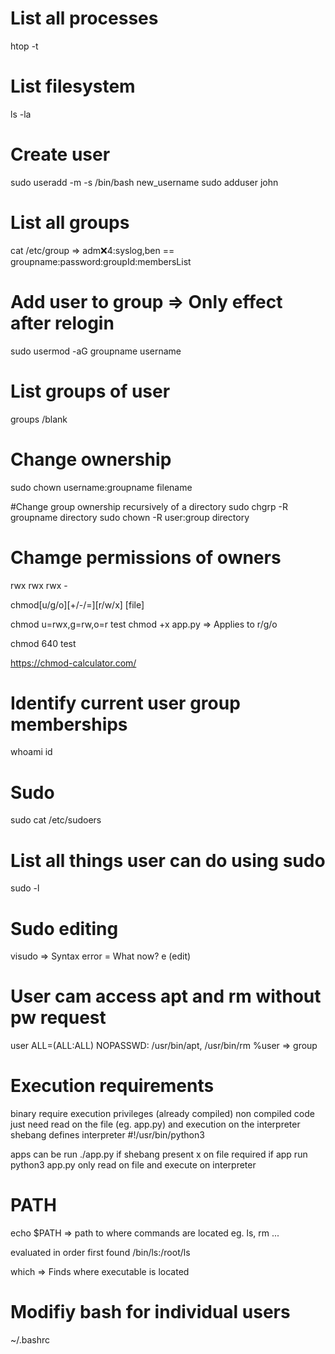 
# List all processes
htop -t

# List filesystem
ls -la

# Create user
sudo useradd -m -s /bin/bash new_username
sudo adduser john



# List all groups
cat /etc/group
=> adm:x:4:syslog,ben == groupname:password:groupId:membersList

# Add user to group => Only effect after relogin
sudo usermod -aG groupname username


# List groups of user
groups <user>/blank


# Change ownership 

sudo chown username:groupname filename

#Change group ownership recursively of a directory
sudo chgrp -R groupname directory
sudo chown -R user:group directory


# Chamge permissions of owners

rwx rwx rwx - <owner> <group> <other>

chmod[u/g/o][+/-/=][r/w/x] [file]

chmod u=rwx,g=rw,o=r test
chmod +x app.py => Applies to r/g/o

chmod 640 test

https://chmod-calculator.com/


# Identify current user group memberships
whoami
id


# Sudo 
sudo cat /etc/sudoers

# List all things user can do using sudo
sudo -l

# Sudo editing
visudo => Syntax error = What now? e (edit)

# User cam access apt and rm  without pw request
user    ALL=(ALL:ALL) NOPASSWD: /usr/bin/apt, /usr/bin/rm
%user => group


# Execution requirements
binary require execution privileges (already compiled)
non compiled code just need read on the file (eg. app.py) and execution on the interpreter
shebang defines interpreter #!/usr/bin/python3

apps can be run ./app.py if shebang present x on file required
if app run python3 app.py only read on file and execute on interpreter


# PATH
echo $PATH => path to where commands are located eg. ls, rm ...

evaluated in order first found /bin/ls:/root/ls 

which <command> => Finds where executable is located


# Modifiy bash for individual users
~/.bashrc